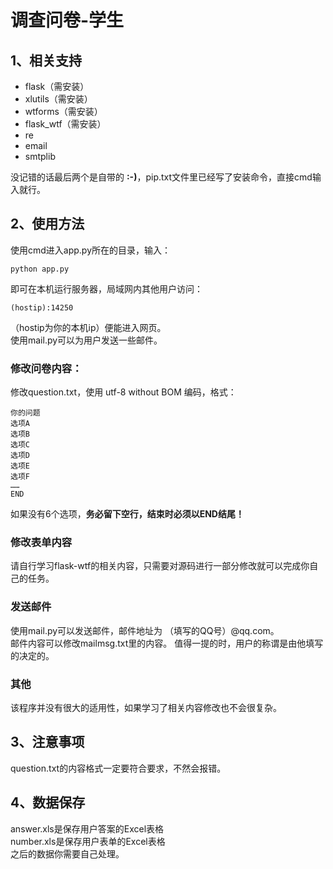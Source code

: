 # 调查问卷-学生

## 1、相关支持

- flask（需安装）
- xlutils（需安装）
- wtforms（需安装）
- flask_wtf（需安装）
- re
- email
- smtplib

没记错的话最后两个是自带的 **:-)**，pip.txt文件里已经写了安装命令，直接cmd输入就行。

## 2、使用方法

使用cmd进入app.py所在的目录，输入：

	python app.py

即可在本机运行服务器，局域网内其他用户访问：

	(hostip):14250

（hostip为你的本机ip）便能进入网页。<br>
使用mail.py可以为用户发送一些邮件。

### 修改问卷内容：

修改question.txt，使用 utf-8 without BOM 编码，格式：

	你的问题
	选项A
	选项B
	选项C
	选项D
	选项E
	选项F
	……
	END

如果没有6个选项，**务必留下空行，结束时必须以END结尾！**

### 修改表单内容

请自行学习flask-wtf的相关内容，只需要对源码进行一部分修改就可以完成你自己的任务。

### 发送邮件

使用mail.py可以发送邮件，邮件地址为 （填写的QQ号）@qq.com。<br>
邮件内容可以修改mailmsg.txt里的内容。
值得一提的时，用户的称谓是由他填写的决定的。

### 其他

该程序并没有很大的适用性，如果学习了相关内容修改也不会很复杂。

## 3、注意事项

question.txt的内容格式一定要符合要求，不然会报错。

## 4、数据保存

answer.xls是保存用户答案的Excel表格<BR>
number.xls是保存用户表单的Excel表格<BR>
之后的数据你需要自己处理。